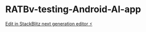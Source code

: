 # RATBv-testing-Android-AI-app

[Edit in StackBlitz next generation editor ⚡️](https://stackblitz.com/~/github.com/Bulgaras/RATBv-testing-Android-AI-app)